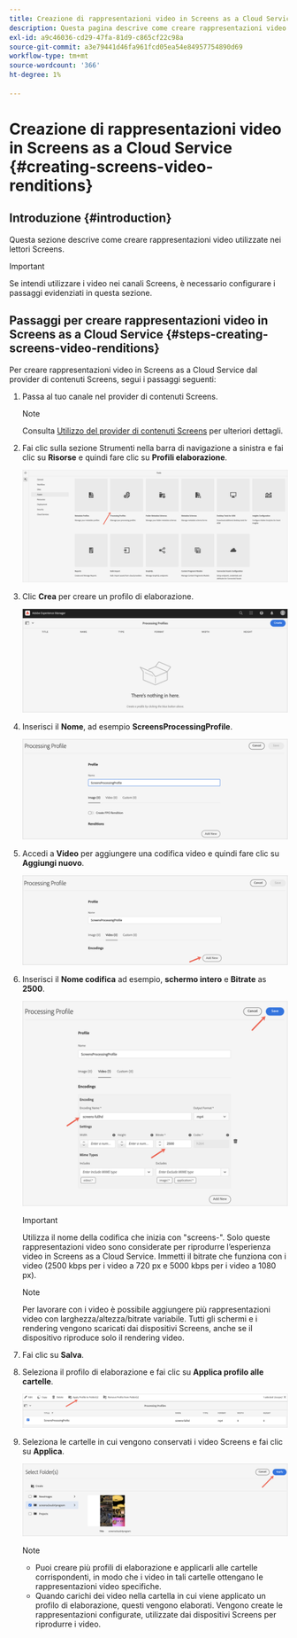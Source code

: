 ```yaml
---
title: Creazione di rappresentazioni video in Screens as a Cloud Service
description: Questa pagina descrive come creare rappresentazioni video in Screens as a Cloud Service.
exl-id: a9c46036-cd29-47fa-81d9-c865cf22c98a
source-git-commit: a3e79441d46fa961fcd05ea54e84957754890d69
workflow-type: tm+mt
source-wordcount: '366'
ht-degree: 1%

---
```


# Creazione di rappresentazioni video in Screens as a Cloud Service {#creating-screens-video-renditions}

## Introduzione {#introduction}

Questa sezione descrive come creare rappresentazioni video utilizzate nei lettori Screens.

>[!IMPORTANT]
>Se intendi utilizzare i video nei canali Screens, è necessario configurare i passaggi evidenziati in questa sezione.

## Passaggi per creare rappresentazioni video in Screens as a Cloud Service {#steps-creating-screens-video-renditions}

Per creare rappresentazioni video in Screens as a Cloud Service dal provider di contenuti Screens, segui i passaggi seguenti:

1. Passa al tuo canale nel provider di contenuti Screens.

   >[!NOTE]
   >Consulta [Utilizzo del provider di contenuti Screens](https://experienceleague.adobe.com/docs/experience-manager-cloud-service/content/screens-as-cloud-service/configure-screens-cloud/using-screens-content-provider.html?lang=en#screens-content-provider) per ulteriori dettagli.

1. Fai clic sulla sezione Strumenti nella barra di navigazione a sinistra e fai clic su **Risorse** e quindi fare clic su **Profili elaborazione**.

   ![Fai clic su Profili elaborazione](/help/screens-cloud/assets/configure/screens-cp-3.png)

1. Clic **Crea** per creare un profilo di elaborazione.

   ![Fai clic su Crea](/help/screens-cloud/assets/configure/screens-video-2.png)

1. Inserisci il **Nome**, ad esempio **ScreensProcessingProfile**.

   ![Finestra di dialogo Profilo di elaborazione che mostra il campo Nome evidenziato.](/help/screens-cloud/assets/configure/screens-video-3.png)

1. Accedi a **Video** per aggiungere una codifica video e quindi fare clic su **Aggiungi nuovo**.

   ![Finestra di dialogo Profilo di elaborazione, con il pulsante Aggiungi nuovo evidenziato.](/help/screens-cloud/assets/configure/screens-video-4a.png)

1. Inserisci il **Nome codifica** ad esempio, **schermo intero** e **Bitrate** as **2500**.

   ![Finestra di dialogo Profilo di elaborazione con il pulsante Salva evidenziato.](/help/screens-cloud/assets/configure/screens-video-4.png)

   >[!IMPORTANT]
   >Utilizza il nome della codifica che inizia con &quot;screens-&quot;. Solo queste rappresentazioni video sono considerate per riprodurre l’esperienza video in Screens as a Cloud Service. Immetti il bitrate che funziona con i video (2500 kbps per i video a 720 px e 5000 kbps per i video a 1080 px).

   >[!NOTE]
   >Per lavorare con i video è possibile aggiungere più rappresentazioni video con larghezza/altezza/bitrate variabile. Tutti gli schermi e i rendering vengono scaricati dai dispositivi Screens, anche se il dispositivo riproduce solo il rendering video.

1. Fai clic su **Salva**.

1. Seleziona il profilo di elaborazione e fai clic su **Applica profilo alle cartelle**.

   ![Applica profilo a cartella](/help/screens-cloud/assets/configure/screens-video-5.png)

1. Seleziona le cartelle in cui vengono conservati i video Screens e fai clic su **Applica**.

   ![Fai clic su Applica](/help/screens-cloud/assets/configure/screens-video-6.png)

   >[!NOTE]
   >
   >* Puoi creare più profili di elaborazione e applicarli alle cartelle corrispondenti, in modo che i video in tali cartelle ottengano le rappresentazioni video specifiche.
   >* Quando carichi dei video nella cartella in cui viene applicato un profilo di elaborazione, questi vengono elaborati. Vengono create le rappresentazioni configurate, utilizzate dai dispositivi Screens per riprodurre i video.

